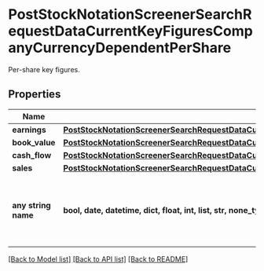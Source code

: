 # PostStockNotationScreenerSearchRequestDataCurrentKeyFiguresCompanyCurrencyDependentPerShare

Per-share key figures.

## Properties
Name | Type | Description | Notes
------------ | ------------- | ------------- | -------------
**earnings** | [**PostStockNotationScreenerSearchRequestDataCurrentKeyFiguresCompanyCurrencyDependentPerShareEarnings**](PostStockNotationScreenerSearchRequestDataCurrentKeyFiguresCompanyCurrencyDependentPerShareEarnings.md) |  | [optional] 
**book_value** | [**PostStockNotationScreenerSearchRequestDataCurrentKeyFiguresCompanyCurrencyDependentPerShareBookValue**](PostStockNotationScreenerSearchRequestDataCurrentKeyFiguresCompanyCurrencyDependentPerShareBookValue.md) |  | [optional] 
**cash_flow** | [**PostStockNotationScreenerSearchRequestDataCurrentKeyFiguresCompanyCurrencyDependentPerShareCashFlow**](PostStockNotationScreenerSearchRequestDataCurrentKeyFiguresCompanyCurrencyDependentPerShareCashFlow.md) |  | [optional] 
**sales** | [**PostStockNotationScreenerSearchRequestDataCurrentKeyFiguresCompanyCurrencyDependentPerShareSales**](PostStockNotationScreenerSearchRequestDataCurrentKeyFiguresCompanyCurrencyDependentPerShareSales.md) |  | [optional] 
**any string name** | **bool, date, datetime, dict, float, int, list, str, none_type** | any string name can be used but the value must be the correct type | [optional]

[[Back to Model list]](../README.md#documentation-for-models) [[Back to API list]](../README.md#documentation-for-api-endpoints) [[Back to README]](../README.md)


